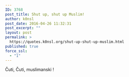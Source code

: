 ```yaml
---
ID: 3768
post_title: Shut up, shut up Muslim!
author: k0nsl
post_date: 2016-04-26 11:32:31
post_excerpt: ""
layout: post
permalink: >
  https://quotes.k0nsl.org/shut-up-shut-up-muslim.html
published: true
force_ssl:
  - "1"
---
```

Čuti, Čuti, muslimanski ! <img class='wpml_ico' alt='' src='https://quotes.k0nsl.org/wp-content/plugins/wp-monalisa/icons/lol.gif' />